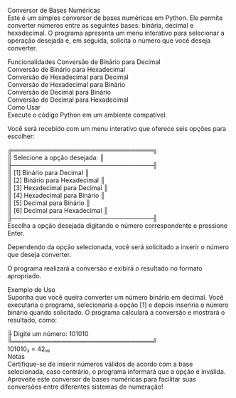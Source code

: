 Conversor de Bases Numéricas <br>
Este é um simples conversor de bases numéricas em Python. Ele permite converter números entre as seguintes bases: binária, decimal e hexadecimal. O programa apresenta um menu interativo para selecionar a operação desejada e, em seguida, solicita o número que você deseja converter.

Funcionalidades
Conversão de Binário para Decimal <br>
Conversão de Binário para Hexadecimal<br>
Conversão de Hexadecimal para Decimal<br>
Conversão de Hexadecimal para Binário<br>
Conversão de Decimal para Binário<br>
Conversão de Decimal para Hexadecimal<br>
Como Usar<br>
Execute o código Python em um ambiente compatível.<br>

Você será recebido com um menu interativo que oferece seis opções para escolher:<br>

╔════════════════════════════════╗<br>
║  Selecione a opção desejada:   ║<br>
╟────────────────────────────────╢<br>
║  [1] Binário para Decimal      ║<br>
║  [2] Binário para Hexadecimal  ║<br>
║  [3] Hexadecimal para Decimal  ║<br>
║  [4] Hexadecimal para Binário  ║<br>
║  [5] Decimal para Binário      ║<br>
║  [6] Decimal para Hexadecimal  ║<br>
╟────────────────────────────────╢<br>
Escolha a opção desejada digitando o número correspondente e pressione Enter.

Dependendo da opção selecionada, você será solicitado a inserir o número que deseja converter.

O programa realizará a conversão e exibirá o resultado no formato apropriado.

Exemplo de Uso<br>
Suponha que você queira converter um número binário em decimal. Você executaria o programa, selecionaria a opção [1] e depois inseriria o número binário quando solicitado. O programa calculará a conversão e mostrará o resultado, como:

╟   Digite um número: 101010<br>
╚════════════════════════════════╝<br>
      101010₂ = 42₁₀<br>
Notas<br>
Certifique-se de inserir números válidos de acordo com a base selecionada, caso contrário, o programa informará que a opção é inválida.<br>
Aproveite este conversor de bases numéricas para facilitar suas conversões entre diferentes sistemas de numeração!
